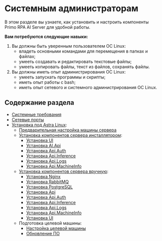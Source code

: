 # Системным администраторам

В этом разделе вы узнаете, как установить и настроить компоненты Primo RPA AI Server для удобной работы.

**Вам потребуются следующие навыки:**
1. Вы должны быть уверенным пользователем ОС Linux:
   *	владеть основными командами для перемещения в папках и файлах;
   *	умееть создавать и редактировать текстовые файлы;
   *	умееть копировать файлы, текст из файлов, сохранять файлы.
1. Вы должны иметь опыт администрирования ОС Linux:
   * умееть запускать программы и скрипты;
   * иметь опыт работы c bash;
   * иметь опыт сетевого и системного администрирования ОС Linux.


## Содержание раздела
* [Системные требования](https://docs.primo-rpa.ru/primo-rpa/primo-ai-server/installing/systemreq)
* [Сетевые порты](https://docs.primo-rpa.ru/primo-rpa/primo-ai-server/installing/ports)
* [Установка под Astra Linux](https://docs.primo-rpa.ru/primo-rpa/primo-ai-server/installing/linux):
  * [Предварительная настройка машины сервера](https://docs.primo-rpa.ru/primo-rpa/primo-ai-server/installing/linux/preconfiguring-server-machine)
  * [Установка компонентов сервера инсталлятором](https://docs.primo-rpa.ru/primo-rpa/primo-ai-server/installing/linux/server-with-installer):
    * [Установка UI](https://docs.primo-rpa.ru/primo-rpa/primo-ai-server/installing/linux/server-with-installer/installing-ui)
    * [Установка AI.Api](https://docs.primo-rpa.ru/primo-rpa/primo-ai-server/installing/linux/server-with-installer/installing-api)
    * [Установка Api.Auth](https://docs.primo-rpa.ru/primo-rpa/primo-ai-server/installing/linux/server-with-installer/installing-auth)
    * [Установка Api.Inference](https://docs.primo-rpa.ru/primo-rpa/primo-ai-server/installing/linux/server-with-installer/installing-inference)
    * [Установка Api.Logs](https://docs.primo-rpa.ru/primo-rpa/primo-ai-server/installing/linux/server-with-installer/installing-logs)
    * [Установка Api.MachineInfo](https://docs.primo-rpa.ru/primo-rpa/primo-ai-server/installing/linux/server-with-installer/installing-machineinfo)
  * [Установка компонентов сервера вручную](https://docs.primo-rpa.ru/primo-rpa/primo-ai-server/installing/linux/server):
    *  [Установка Nginx](https://docs.primo-rpa.ru/primo-rpa/primo-ai-server/installing/linux/server/installing-nginx)
    *  [Установка RabbitMQ](https://docs.primo-rpa.ru/primo-rpa/primo-ai-server/installing/linux/server/installing-rabbitmq)
    *  [Установка PostgreSQL](https://docs.primo-rpa.ru/primo-rpa/primo-ai-server/installing/linux/server/installing-postgressql)
    *  [Установка Api](https://docs.primo-rpa.ru/primo-rpa/primo-ai-server/installing/linux/server/installing-api)
    *  [Установка Api.Auth](https://docs.primo-rpa.ru/primo-rpa/primo-ai-server/installing/linux/server/installing-auth)
    *  [Установка Api.Inference](https://docs.primo-rpa.ru/primo-rpa/primo-ai-server/installing/linux/server/installing-inference)
    *  [Установка Api.Logs](https://docs.primo-rpa.ru/primo-rpa/primo-ai-server/installing/linux/server/installing-logs)
    *  [Установка Api.MachineInfo](https://docs.primo-rpa.ru/primo-rpa/primo-ai-server/installing/linux/server/installing-machineinfo)
    *  [Установка UI](https://docs.primo-rpa.ru/primo-rpa/primo-ai-server/installing/linux/server/installing-ui)
  * Подготовка целевой машины:
    * [Настройка целевой машины](https://docs.primo-rpa.ru/primo-rpa/primo-ai-server/installing/linux/agent/preconfiguring-agent-machine)
    * [Обновление ПО](https://docs.primo-rpa.ru/primo-rpa/primo-ai-server/installing/linux/agent/update) 

